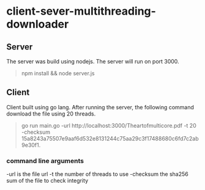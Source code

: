 # client-sever-multithreading-downloader
## Server
The server was build using nodejs.
The server will run on port 3000.
> npm install && node server.js

## Client
Client built using go lang.
After running the server, the following command download the file using 20 threads.
> go run main.go -url http://localhost:3000/Theartofmulticore.pdf -t 20 -checksum 15a8243a75507e9aaf6d532e8131244c75aa29c3f17488680c6fd7c2ab9e30f1.
### command line arguments
-url is the file url
-t the number of threads to use
-checksum the sha256 sum of the file to check integrity
